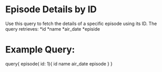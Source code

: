 # Episode Details by ID
Use this query to fetch the details of a specific episode using its ID. The query retrieves:
*id
*name
*air_date
*episide
# Example Query:
query{
    episode( id: 1){
        id 
        name
        air_date
        episode
    }
}